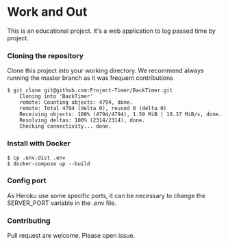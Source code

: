 #  Work and Out
This is an educational project. it's a web application to log passed time by project.

### Cloning the repository

Clone this project into your working directory. We recommend always running the master branch as it was frequent contributions 

```
$ git clone git@github.com:Project-Timer/BackTimer.git
    Cloning into 'BackTimer'
    remote: Counting objects: 4794, done.
    remote: Total 4794 (delta 0), reused 0 (delta 0)
    Receiving objects: 100% (4794/4794), 1.59 MiB | 10.37 MiB/s, done.
    Resolving deltas: 100% (2314/2314), done.
    Checking connectivity... done.
```

### Install with Docker

```
$ cp .env.dist .env
$ docker-compose up --build
```

### Config port
As Heroku use some specific ports, it can be necessary to change the SERVER_PORT variable in the .env file.

### Contributing
Pull request are welcome. Please open issue.
